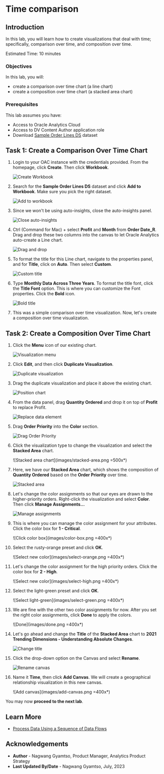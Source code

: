 # Time comparison

## Introduction

In this lab, you will learn how to create visualizations that deal with time; specifically, comparison over time, and composition over time.

Estimated Time: 10 minutes

### Objectives

In this lab, you will:
* create a comparison over time chart (a line chart)
* create a composition over time chart (a stacked area chart)

### Prerequisites

This lab assumes you have:
* Access to Oracle Analytics Cloud
* Access to DV Content Author application role
* Download [Sample Order Lines DS](https://objectstorage.us-ashburn-1.oraclecloud.com/p/x4wryiFOjhANhy2yDOy08kMOKKaR_b3jW6KX2Dpbi3cN3QCcdradiPZ7BJBNmtAM/n/idmqvvdwzckf/b/LiveLabs-Files/o/Sample%20Order%20Lines%20DS.xlsx) dataset


## Task 1: Create a Comparison Over Time Chart

1. Login to your OAC instance with the credentials provided. From the homepage, click **Create**. Then click **Workbook**.

	![Create Workbook](images/create-workbook.png)

2. Search for the **Sample Order Lines DS** dataset and click **Add to Workbook**. Make sure you pick the right dataset.

	![Add to workbook](images/add-to-workbook.png)

3. Since we won't be using auto-insights, close the auto-insights panel.

	![Close auto-insights](images/close-auto-insights.png)

4. Ctrl (Command for Mac) + select **Profit** and **Month** from **Order Date_R**. Drag and drop these two columns into the canvas to let Oracle Analytics auto-create a Line chart.

	![Drag and drop](images/drag-drop.png)

5. To format the title for this Line chart, navigate to the properties panel, and for **Title**, click on **Auto**. Then select **Custom**.

	![Custom title](images/custom-title.png)

6. Type **Monthly Data Across Three Years**. To format the title font, click the **Title Font** option. This is where you can customize the Font properties. Click the **Bold** icon.

	![Bold title](images/bold-title.png)

7. This was a simple comparison over time visualization. Now, let's create a composition over time visualization.

## Task 2: Create a Composition Over Time Chart

1. Click the **Menu** icon of our existing chart.

	![Visualization menu](images/viz-menu.png)

2. Click **Edit**, and then click **Duplicate Visualization**.

	![Duplicate visualization](images/duplicate-viz.png)

3. Drag the duplicate visualization and place it above the existing chart.

	![Position chart](images/position-chart.png)

4. From the data panel, drag **Quantity Ordered** and drop it on top of **Profit** to replace Profit.

	![Replace data element](images/replace-profit.png)

5. Drag **Order Priority** into the **Color** section.

	![Drag Order Priority](images/order-priority-color.png)

6. Click the visualization type to change the visualization and select the **Stacked Area** chart.

	![Stacked area chart](images/stacked-area.png =500x*)

7. Here, we have our **Stacked Area** chart, which shows the composition of **Quantity Ordered** based on the **Order Priority** over time.

	![Stacked area](images/stacked-result.png)

8. Let's change the color assignments so that our eyes are drawn to the higher-priority orders. Right-click the visualization and select **Color**. Then click **Manage Assignments...**

	![Manage assignments](images/manage-assignments.png)

9. This is where you can manage the color assignment for your attributes. Click the color box for **1 - Critical**.

	![Click color box](images/color-box.png =400x*)

10. Select the rusty-orange preset and click **OK**.

	![Select new color](images/select-orange.png =400x*)

11. Let's change the color assignment for the high priority orders. Click the color box for **2 - High**.

	![Select new color](images/select-high.png =400x*)

12. Select the light-green preset and click **OK**.

	![Select light-green](images/select-green.png =400x*)

13. We are fine with the other two color assignments for now. After you set the right color assignments, click **Done** to apply the colors.

	![Done](images/done.png =400x*)

14. Let's go ahead and change the **Title** of the **Stacked Area** chart to **2021 Trending Dimensions - Understanding Absolute Changes**.

	![Change title](images/change-title.png)

15. Click the drop-down option on the Canvas and select **Rename**.

	![Rename canvas](images/rename-canvas.png)

16. Name it **Time**, then click **Add Canvas**. We will create a geographical relationship visualization in this new canvas.

	![Add canvas](images/add-canvas.png =400x*)


You may now **proceed to the next lab**.

## Learn More
* [Process Data Using a Sequence of Data Flows](https://docs.oracle.com/en/cloud/paas/analytics-cloud/acubi/process-data-using-sequence-data-flows.html#GUID-CA3C5C48-069B-4D4B-A989-5932A1B421EB)

## Acknowledgements
* **Author** - Nagwang Gyamtso, Product Manager, Analytics Product Strategy
* **Last Updated By/Date** - Nagwang Gyamtso, July, 2023
